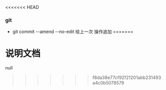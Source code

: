 <<<<<<< HEAD
### git
- git commit --amend --no-edit 给上一次 操作追加
=======
# 说明文档
null
>>>>>>> f8da38e77cf92f21201abb231493a4c0b5078579
